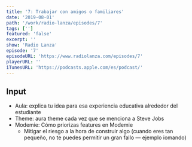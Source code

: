 ```yaml
---
title: '7: Trabajar con amigos o familiares'
date: '2019-08-01'
path: '/work/radio-lanza/episodes/7'
tags: ['']
featured: 'false'
excerpt: ''
show: 'Radio Lanza'
episode: '7'
episodeURL: 'https://www.radiolanza.com/episodes/7'
playerURL: ''
iTunesURL: 'https://podcasts.apple.com/es/podcast/'
---
```


## Input

- Aula: explica tu idea para esa experiencia educativa alrededor del estudiante
- Theme: aura theme cada vez que se menciona a Steve Jobs
- Modemie: Cómo priorizas features en Modemie
  - Mitigar el riesgo a la hora de construir algo (cuando eres tan pequeño, no te puedes permitir un gran fallo — ejemplo iomando)
